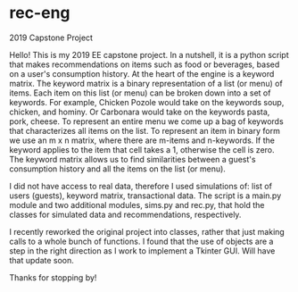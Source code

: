 # rec-eng
2019 Capstone Project

Hello! This is my 2019 EE capstone project. In a nutshell, it is a python script that makes recommendations on items 
such as food or beverages, based on a user's consumption history. At the heart of the engine is a keyword matrix. The 
keyword matrix is a binary representation of a list (or menu) of items. Each item on this list (or menu) can be broken 
down into a set of keywords. For example, Chicken Pozole would take on the keywords soup, chicken, and hominy. Or 
Carbonara would take on the keywords pasta, pork, cheese. To represent an entire menu we come up a bag of keywords that
characterizes all items on the list. To represent an item in binary form we use an m x n matrix, where there are m-items 
and n-keywords. If the keyword applies to the item that cell takes a 1, otherwise the cell is zero. The keyword matrix 
allows us to find similarities between a guest's consumption history and all the items on the list (or menu).

I did not have access to real data, therefore I used simulations of: list of users (guests), keyword matrix, transactional 
data. The script is a main.py module and two additional modules, sims.py and rec.py, that hold the classes for simulated 
data and recommendations, respectively.

I recently reworked the original project into classes, rather that just making calls to a whole bunch of functions. I
found that the use of objects are a step in the right direction as I work to implement a Tkinter GUI. Will have that
update soon.

Thanks for stopping by!
